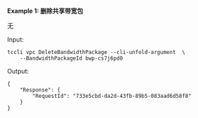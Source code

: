 **Example 1: 删除共享带宽包**

无

Input: 

```
tccli vpc DeleteBandwidthPackage --cli-unfold-argument  \
    --BandwidthPackageId bwp-cs7j6pd0
```

Output: 
```
{
    "Response": {
        "RequestId": "733e5cbd-da2d-43fb-89b5-083aad6d58f8"
    }
}
```


